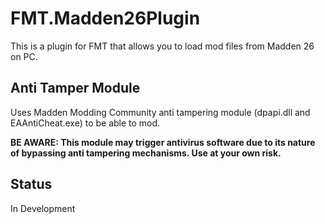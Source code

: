 # FMT.Madden26Plugin

This is a plugin for FMT that allows you to load mod files from Madden 26 on PC.

## Anti Tamper Module
Uses Madden Modding Community anti tampering module (dpapi.dll and EAAntiCheat.exe) to be able to mod. 

**BE AWARE: This module may trigger antivirus software due to its nature of bypassing anti tampering mechanisms. Use at your own risk.**

## Status
In Development